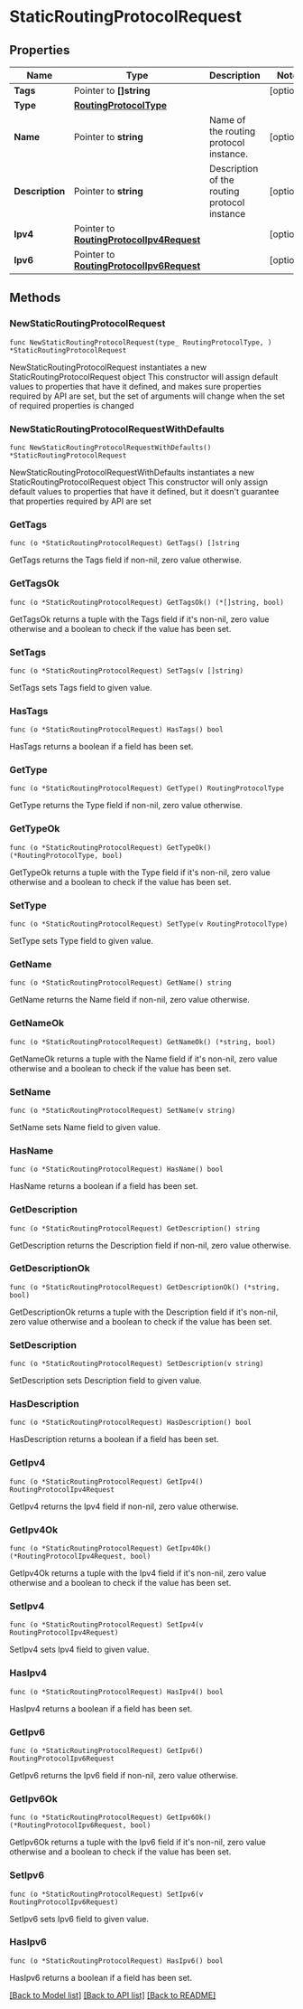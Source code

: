 # StaticRoutingProtocolRequest

## Properties

Name | Type | Description | Notes
------------ | ------------- | ------------- | -------------
**Tags** | Pointer to **[]string** |  | [optional] 
**Type** | [**RoutingProtocolType**](RoutingProtocolType.md) |  | 
**Name** | Pointer to **string** | Name of the routing protocol instance.  | [optional] 
**Description** | Pointer to **string** | Description of the routing protocol instance  | [optional] 
**Ipv4** | Pointer to [**RoutingProtocolIpv4Request**](RoutingProtocolIpv4Request.md) |  | [optional] 
**Ipv6** | Pointer to [**RoutingProtocolIpv6Request**](RoutingProtocolIpv6Request.md) |  | [optional] 

## Methods

### NewStaticRoutingProtocolRequest

`func NewStaticRoutingProtocolRequest(type_ RoutingProtocolType, ) *StaticRoutingProtocolRequest`

NewStaticRoutingProtocolRequest instantiates a new StaticRoutingProtocolRequest object
This constructor will assign default values to properties that have it defined,
and makes sure properties required by API are set, but the set of arguments
will change when the set of required properties is changed

### NewStaticRoutingProtocolRequestWithDefaults

`func NewStaticRoutingProtocolRequestWithDefaults() *StaticRoutingProtocolRequest`

NewStaticRoutingProtocolRequestWithDefaults instantiates a new StaticRoutingProtocolRequest object
This constructor will only assign default values to properties that have it defined,
but it doesn't guarantee that properties required by API are set

### GetTags

`func (o *StaticRoutingProtocolRequest) GetTags() []string`

GetTags returns the Tags field if non-nil, zero value otherwise.

### GetTagsOk

`func (o *StaticRoutingProtocolRequest) GetTagsOk() (*[]string, bool)`

GetTagsOk returns a tuple with the Tags field if it's non-nil, zero value otherwise
and a boolean to check if the value has been set.

### SetTags

`func (o *StaticRoutingProtocolRequest) SetTags(v []string)`

SetTags sets Tags field to given value.

### HasTags

`func (o *StaticRoutingProtocolRequest) HasTags() bool`

HasTags returns a boolean if a field has been set.

### GetType

`func (o *StaticRoutingProtocolRequest) GetType() RoutingProtocolType`

GetType returns the Type field if non-nil, zero value otherwise.

### GetTypeOk

`func (o *StaticRoutingProtocolRequest) GetTypeOk() (*RoutingProtocolType, bool)`

GetTypeOk returns a tuple with the Type field if it's non-nil, zero value otherwise
and a boolean to check if the value has been set.

### SetType

`func (o *StaticRoutingProtocolRequest) SetType(v RoutingProtocolType)`

SetType sets Type field to given value.


### GetName

`func (o *StaticRoutingProtocolRequest) GetName() string`

GetName returns the Name field if non-nil, zero value otherwise.

### GetNameOk

`func (o *StaticRoutingProtocolRequest) GetNameOk() (*string, bool)`

GetNameOk returns a tuple with the Name field if it's non-nil, zero value otherwise
and a boolean to check if the value has been set.

### SetName

`func (o *StaticRoutingProtocolRequest) SetName(v string)`

SetName sets Name field to given value.

### HasName

`func (o *StaticRoutingProtocolRequest) HasName() bool`

HasName returns a boolean if a field has been set.

### GetDescription

`func (o *StaticRoutingProtocolRequest) GetDescription() string`

GetDescription returns the Description field if non-nil, zero value otherwise.

### GetDescriptionOk

`func (o *StaticRoutingProtocolRequest) GetDescriptionOk() (*string, bool)`

GetDescriptionOk returns a tuple with the Description field if it's non-nil, zero value otherwise
and a boolean to check if the value has been set.

### SetDescription

`func (o *StaticRoutingProtocolRequest) SetDescription(v string)`

SetDescription sets Description field to given value.

### HasDescription

`func (o *StaticRoutingProtocolRequest) HasDescription() bool`

HasDescription returns a boolean if a field has been set.

### GetIpv4

`func (o *StaticRoutingProtocolRequest) GetIpv4() RoutingProtocolIpv4Request`

GetIpv4 returns the Ipv4 field if non-nil, zero value otherwise.

### GetIpv4Ok

`func (o *StaticRoutingProtocolRequest) GetIpv4Ok() (*RoutingProtocolIpv4Request, bool)`

GetIpv4Ok returns a tuple with the Ipv4 field if it's non-nil, zero value otherwise
and a boolean to check if the value has been set.

### SetIpv4

`func (o *StaticRoutingProtocolRequest) SetIpv4(v RoutingProtocolIpv4Request)`

SetIpv4 sets Ipv4 field to given value.

### HasIpv4

`func (o *StaticRoutingProtocolRequest) HasIpv4() bool`

HasIpv4 returns a boolean if a field has been set.

### GetIpv6

`func (o *StaticRoutingProtocolRequest) GetIpv6() RoutingProtocolIpv6Request`

GetIpv6 returns the Ipv6 field if non-nil, zero value otherwise.

### GetIpv6Ok

`func (o *StaticRoutingProtocolRequest) GetIpv6Ok() (*RoutingProtocolIpv6Request, bool)`

GetIpv6Ok returns a tuple with the Ipv6 field if it's non-nil, zero value otherwise
and a boolean to check if the value has been set.

### SetIpv6

`func (o *StaticRoutingProtocolRequest) SetIpv6(v RoutingProtocolIpv6Request)`

SetIpv6 sets Ipv6 field to given value.

### HasIpv6

`func (o *StaticRoutingProtocolRequest) HasIpv6() bool`

HasIpv6 returns a boolean if a field has been set.


[[Back to Model list]](../README.md#documentation-for-models) [[Back to API list]](../README.md#documentation-for-api-endpoints) [[Back to README]](../README.md)


